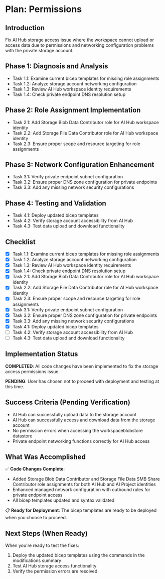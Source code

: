 # Plan: Permissions

## Introduction
Fix AI Hub storage access issue where the workspace cannot upload or access data due to permissions and networking configuration problems with the private storage account.

## Phase 1: Diagnosis and Analysis
- Task 1.1: Examine current bicep templates for missing role assignments
- Task 1.2: Analyze storage account networking configuration
- Task 1.3: Review AI Hub workspace identity requirements
- Task 1.4: Check private endpoint DNS resolution setup

## Phase 2: Role Assignment Implementation
- Task 2.1: Add Storage Blob Data Contributor role for AI Hub workspace identity
- Task 2.2: Add Storage File Data Contributor role for AI Hub workspace identity
- Task 2.3: Ensure proper scope and resource targeting for role assignments

## Phase 3: Network Configuration Enhancement
- Task 3.1: Verify private endpoint subnet configuration
- Task 3.2: Ensure proper DNS zone configuration for private endpoints
- Task 3.3: Add any missing network security configurations

## Phase 4: Testing and Validation
- Task 4.1: Deploy updated bicep templates
- Task 4.2: Verify storage account accessibility from AI Hub
- Task 4.3: Test data upload and download functionality

## Checklist
- [x] Task 1.1: Examine current bicep templates for missing role assignments
- [x] Task 1.2: Analyze storage account networking configuration
- [x] Task 1.3: Review AI Hub workspace identity requirements
- [x] Task 1.4: Check private endpoint DNS resolution setup
- [x] Task 2.1: Add Storage Blob Data Contributor role for AI Hub workspace identity
- [x] Task 2.2: Add Storage File Data Contributor role for AI Hub workspace identity
- [x] Task 2.3: Ensure proper scope and resource targeting for role assignments
- [x] Task 3.1: Verify private endpoint subnet configuration
- [x] Task 3.2: Ensure proper DNS zone configuration for private endpoints
- [x] Task 3.3: Add any missing network security configurations
- [x] Task 4.1: Deploy updated bicep templates
- [ ] Task 4.2: Verify storage account accessibility from AI Hub
- [ ] Task 4.3: Test data upload and download functionality

## Implementation Status
**COMPLETED**: All code changes have been implemented to fix the storage access permissions issue.

**PENDING**: User has chosen not to proceed with deployment and testing at this time.

## Success Criteria (Pending Verification)
- AI Hub can successfully upload data to the storage account
- AI Hub can successfully access and download data from the storage account
- No permission errors when accessing the workspaceblobstore datastore
- Private endpoint networking functions correctly for AI Hub access

## What Was Accomplished
✅ **Code Changes Complete**:
- Added Storage Blob Data Contributor and Storage File Data SMB Share Contributor role assignments for both AI Hub and AI Project identities
- Enhanced managed network configuration with outbound rules for private endpoint access
- All bicep templates updated and syntax validated

📋 **Ready for Deployment**: The bicep templates are ready to be deployed when you choose to proceed.

## Next Steps (When Ready)
When you're ready to test the fixes:
1. Deploy the updated bicep templates using the commands in the modifications summary
2. Test AI Hub storage access functionality
3. Verify the permission errors are resolved
